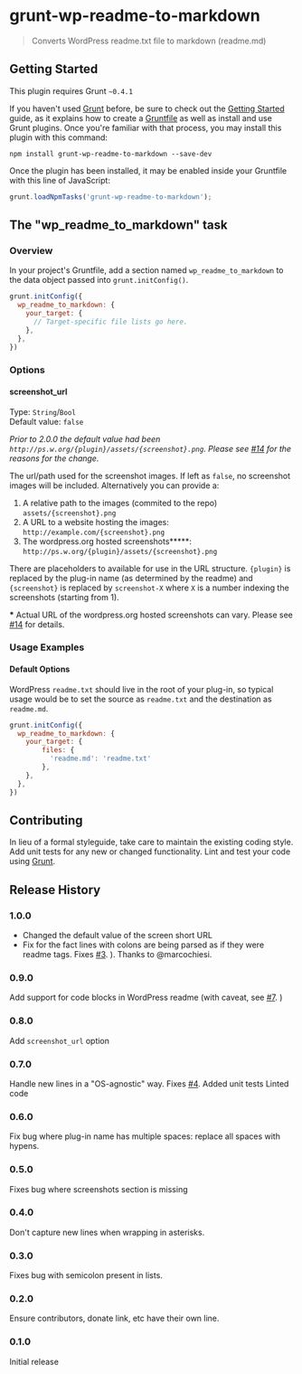 # grunt-wp-readme-to-markdown

> Converts WordPress readme.txt file to markdown (readme.md)

## Getting Started
This plugin requires Grunt `~0.4.1`

If you haven't used [Grunt](http://gruntjs.com/) before, be sure to check out the [Getting Started](http://gruntjs.com/getting-started) guide, as it explains how to create a [Gruntfile](http://gruntjs.com/sample-gruntfile) as well as install and use Grunt plugins. Once you're familiar with that process, you may install this plugin with this command:

```shell
npm install grunt-wp-readme-to-markdown --save-dev
```

Once the plugin has been installed, it may be enabled inside your Gruntfile with this line of JavaScript:

```js
grunt.loadNpmTasks('grunt-wp-readme-to-markdown');
```

## The "wp_readme_to_markdown" task

### Overview
In your project's Gruntfile, add a section named `wp_readme_to_markdown` to the data object passed into `grunt.initConfig()`.

```js
grunt.initConfig({
  wp_readme_to_markdown: {
    your_target: {
      // Target-specific file lists go here.
    },
  },
})
```

### Options

#### screenshot_url
Type: `String`/`Bool`    
Default value: `false`

*Prior to 2.0.0 the default value had been `http://ps.w.org/{plugin}/assets/{screenshot}.png`. Please see [#14](https://github.com/stephenharris/wp-readme-to-markdown/issues/14) for the reasons for the change.* 

The url/path used for the screenshot images. If left as `false`, no screenshot images will be included. Alternatively you can provide a:

 1. A relative path to the images (commited to the repo) `assets/{screenshot}.png`
 2. A URL to a website hosting the images: `http://example.com/{screenshot}.png`
 3. The wordpress.org hosted screenshots**\***: `http://ps.w.org/{plugin}/assets/{screenshot}.png`

There are placeholders to available for use in the URL structure. `{plugin}` is replaced by the plug-in name (as determined by the readme) and `{screenshot}` is replaced by `screenshot-X` where `X` is a number indexing the screenshots (starting from 1). 

**\*** Actual URL of the wordpress.org hosted screenshots can vary. Please see [#14](https://github.com/stephenharris/wp-readme-to-markdown/issues/14) for details.

### Usage Examples

#### Default Options
WordPress `readme.txt` should live in the root of your plug-in, so typical usage would be to set the source as `readme.txt` and the destination as `readme.md`.

```js
grunt.initConfig({
  wp_readme_to_markdown: {
	your_target: {
	    files: {
	      'readme.md': 'readme.txt'
	    },
	},
  },
})
```

## Contributing
In lieu of a formal styleguide, take care to maintain the existing coding style. Add unit tests for any new or changed functionality. Lint and test your code using [Grunt](http://gruntjs.com/).

## Release History

### 1.0.0
- Changed the default value of the screen short URL
- Fix for the fact lines with colons are being parsed as if they were readme tags. Fixes [#3](https://github.com/stephenharris/wp-readme-to-markdown/issues/3). ). Thanks to @marcochiesi.

### 0.9.0
Add support for code blocks in WordPress readme (with caveat, see [#7](https://github.com/stephenharris/wp-readme-to-markdown/issues/7). )

### 0.8.0
Add `screenshot_url` option

### 0.7.0
Handle new lines in a "OS-agnostic" way. Fixes [#4](https://github.com/stephenharris/wp-readme-to-markdown/issues/4).
Added unit tests
Linted code

### 0.6.0
Fix bug where plug-in name has multiple spaces: replace all spaces with hypens.

### 0.5.0
Fixes bug where screenshots section is missing

### 0.4.0
Don't capture new lines when wrapping in asterisks.

### 0.3.0
Fixes bug with semicolon present in lists.

### 0.2.0
Ensure contributors, donate link, etc have their own line.

### 0.1.0
Initial release

